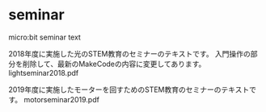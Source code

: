 # seminar
micro:bit seminar text

2018年度に実施した光のSTEM教育のセミナーのテキストです。
入門操作の部分を削除して、最新のMakeCodeの内容に変更してあります。
lightseminar2018.pdf

2019年度に実施したモーターを回すためのSTEM教育のセミナーのテキストです。
motorseminar2019.pdf

